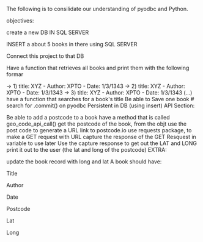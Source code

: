 The following is to consilidate our understanding of pyodbc and Python.

objectives:

create a new DB IN SQL SERVER

INSERT a about 5 books in there using SQL SERVER

Connect this project to that DB

Have a function that retrieves all books and print them with the following formar

-> 1) title: XYZ - Author: XPTO - Date: 1/3/1343
-> 2) title: XYZ - Author: XPTO - Date: 1/3/1343
-> 3) title: XYZ - Author: XPTO - Date: 1/3/1343
(...)
have a function that searches for a book's title
Be able to Save one book # search for .commit() on pyodbc
Persistent in DB (using insert)
API Section:

Be able to add a postcode to a book
have a method that is called geo_code_api_call()
get the postcode of the book, from the objt
use the post code to generate a URL link to postcode.io
use requests package, to make a GET request with URL
capture the response of the GET Resquest in variable to use later
Use the capture response to get out the LAT and LONG
print it out to the user (the lat and long of the postcode)
EXTRA:

update the book record with long and lat
A book should have:

Title

Author

Date

Postcode

Lat

Long